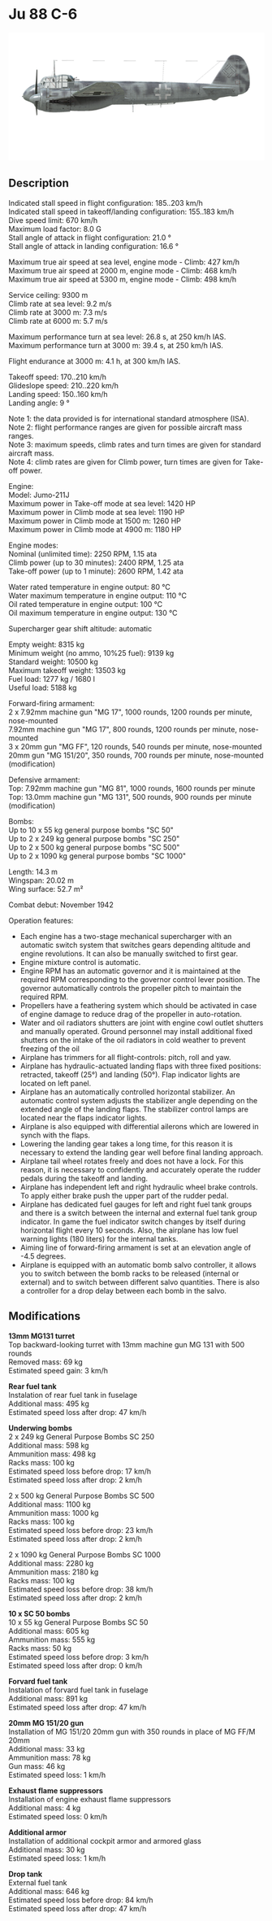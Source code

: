 # Ju 88 C-6

![ju88c6](../images/planes/ju88c6.png)

## Description

Indicated stall speed in flight configuration: 185..203 km/h  
Indicated stall speed in takeoff/landing configuration: 155..183 km/h  
Dive speed limit: 670 km/h  
Maximum load factor: 8.0 G  
Stall angle of attack in flight configuration: 21.0 °  
Stall angle of attack in landing configuration: 16.6 °  
  
Maximum true air speed at sea level, engine mode - Climb: 427 km/h  
Maximum true air speed at 2000 m, engine mode - Climb: 468 km/h  
Maximum true air speed at 5300 m, engine mode - Climb: 498 km/h  
  
Service ceiling: 9300 m  
Climb rate at sea level: 9.2 m/s  
Climb rate at 3000 m: 7.3 m/s  
Climb rate at 6000 m: 5.7 m/s  
  
Maximum performance turn at sea level: 26.8 s, at 250 km/h IAS.  
Maximum performance turn at 3000 m: 39.4 s, at 250 km/h IAS.  
  
Flight endurance at 3000 m: 4.1 h, at 300 km/h IAS.  
  
Takeoff speed: 170..210 km/h  
Glideslope speed: 210..220 km/h  
Landing speed: 150..160 km/h  
Landing angle: 9 °  
  
Note 1: the data provided is for international standard atmosphere (ISA).  
Note 2: flight performance ranges are given for possible aircraft mass ranges.  
Note 3: maximum speeds, climb rates and turn times are given for standard aircraft mass.  
Note 4: climb rates are given for Climb power, turn times are given for Take-off power.  
  
Engine:  
Model: Jumo-211J  
Maximum power in Take-off mode at sea level: 1420 HP  
Maximum power in Climb mode at sea level: 1190 HP  
Maximum power in Climb mode at 1500 m: 1260 HP  
Maximum power in Climb mode at 4900 m: 1180 HP  
  
Engine modes:  
Nominal (unlimited time): 2250 RPM, 1.15 ata  
Climb power (up to 30 minutes): 2400 RPM, 1.25 ata  
Take-off power (up to 1 minute): 2600 RPM, 1.42 ata  
  
Water rated temperature in engine output: 80 °C  
Water maximum temperature in engine output: 110 °C  
Oil rated temperature in engine output: 100 °C  
Oil maximum temperature in engine output: 130 °C  
  
Supercharger gear shift altitude: automatic   
  
Empty weight: 8315 kg  
Minimum weight (no ammo, 10%25 fuel): 9139 kg  
Standard weight: 10500 kg  
Maximum takeoff weight: 13503 kg  
Fuel load: 1277 kg / 1680 l  
Useful load: 5188 kg  
  
Forward-firing armament:  
2 x 7.92mm machine gun "MG 17", 1000 rounds, 1200 rounds per minute, nose-mounted  
7.92mm machine gun "MG 17", 800 rounds, 1200 rounds per minute, nose-mounted  
3 x 20mm gun "MG FF", 120 rounds, 540 rounds per minute, nose-mounted  
20mm gun "MG 151/20", 350 rounds, 700 rounds per minute, nose-mounted (modification)  
  
Defensive armament:  
Top: 7.92mm machine gun "MG 81", 1000 rounds, 1600 rounds per minute  
Top: 13.0mm machine gun "MG 131", 500 rounds, 900 rounds per minute (modification)  
  
Bombs:  
Up to 10 x 55 kg general purpose bombs "SC 50"  
Up to 2 x 249 kg general purpose bombs "SC 250"  
Up to 2 x 500 kg general purpose bombs "SC 500"  
Up to 2 x 1090 kg general purpose bombs "SC 1000"  
  
Length: 14.3 m  
Wingspan: 20.02 m  
Wing surface: 52.7 m²  
  
Combat debut: November 1942  
  
Operation features:  
- Each engine has a two-stage mechanical supercharger with an automatic switch system that switches gears depending altitude and engine revolutions. It can also be manually switched to first gear.  
- Engine mixture control is automatic.  
- Engine RPM has an automatic governor and it is maintained at the required RPM corresponding to the governor control lever position. The governor automatically controls the propeller pitch to maintain the required RPM.  
- Propellers have a feathering system which should be activated in case of engine damage to reduce drag of the propeller in auto-rotation.  
- Water and oil radiators shutters are joint with engine cowl outlet shutters and manually operated. Ground personnel may install additional fixed shutters on the intake of the oil radiators in cold weather to prevent freezing of the oil  
- Airplane has trimmers for all flight-controls: pitch, roll and yaw.  
- Airplane has hydraulic-actuated landing flaps with three fixed positions: retracted, takeoff (25°) and landing (50°). Flap indicator lights are located on left panel.  
- Airplane has an automatically controlled horizontal stabilizer. An automatic control system adjusts the stabilizer angle depending on the extended angle of the landing flaps. The stabilizer control lamps are located near the flaps indicator lights.  
- Airplane is also equipped with differential ailerons which are lowered in synch with the flaps.  
- Lowering the landing gear takes a long time, for this reason it is necessary to extend the landing gear well before final landing approach.  
- Airplane tail wheel rotates freely and does not have a lock. For this reason, it is necessary to confidently and accurately operate the rudder pedals during the takeoff and landing.  
- Airplane has independent left and right hydraulic wheel brake controls. To apply either brake push the upper part of the rudder pedal.  
- Airplane has dedicated fuel gauges for left and right fuel tank groups and there is a switch between the internal and external fuel tank group indicator. In game the fuel indicator switch changes by itself during horizontal flight every 10 seconds. Also, the airplane has low fuel warning lights (180 liters) for the internal tanks.  
- Aiming line of forward-firing armament is set at an elevation angle of -4.5 degrees.  
- Airplane is equipped with an automatic bomb salvo controller, it allows you to switch between the bomb racks to be released (internal or external) and to switch between different salvo quantities. There is also a controller for a drop delay between each bomb in the salvo.

## Modifications

**13mm MG131 turret**  
Top backward-looking turret with 13mm machine gun MG 131 with 500 rounds  
Removed mass: 69 kg  
Estimated speed gain: 3 km/h

**Rear fuel tank**  
Instalation of rear fuel tank in fuselage  
Additional mass: 495 kg  
Estimated speed loss after drop: 47 km/h

**Underwing bombs**  
2 x 249 kg General Purpose Bombs SC 250  
Additional mass: 598 kg  
Ammunition mass: 498 kg  
Racks mass: 100 kg  
Estimated speed loss before drop: 17 km/h  
Estimated speed loss after drop: 2 km/h  
  
2 x 500 kg General Purpose Bombs SC 500  
Additional mass: 1100 kg  
Ammunition mass: 1000 kg  
Racks mass: 100 kg  
Estimated speed loss before drop: 23 km/h  
Estimated speed loss after drop: 2 km/h  
  
2 x 1090 kg General Purpose Bombs SC 1000  
Additional mass: 2280 kg  
Ammunition mass: 2180 kg  
Racks mass: 100 kg  
Estimated speed loss before drop: 38 km/h  
Estimated speed loss after drop: 2 km/h

**10 x SC 50 bombs**  
10 x 55 kg General Purpose Bombs SC 50  
Additional mass: 605 kg  
Ammunition mass: 555 kg  
Racks mass: 50 kg  
Estimated speed loss before drop: 3 km/h  
Estimated speed loss after drop: 0 km/h

**Forvard fuel tank**  
Instalation of forvard fuel tank in fuselage  
Additional mass: 891 kg  
Estimated speed loss after drop: 47 km/h

**20mm MG 151/20 gun**  
Installation of MG 151/20 20mm gun with 350 rounds in place of MG FF/M 20mm  
Additional mass: 33 kg  
Ammunition mass: 78 kg  
Gun mass: 46 kg  
Estimated speed loss: 1 km/h

**Exhaust flame suppressors**  
Installation of engine exhaust flame suppressors  
Additional mass: 4 kg  
Estimated speed loss: 0 km/h

**Additional armor**  
Installation of additional cockpit armor and armored glass  
Additional mass: 30 kg  
Estimated speed loss: 1 km/h

**Drop tank**  
External fuel tank  
Additional mass: 646 kg  
Estimated speed loss before drop: 84 km/h  
Estimated speed loss after drop: 47 km/h
